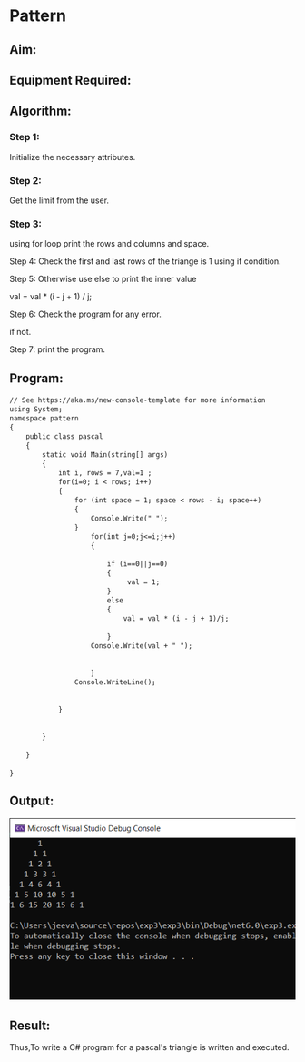 # Pattern

## Aim:

## Equipment Required:

## Algorithm:
### Step 1:
Initialize the necessary attributes.

### Step 2:
Get the limit from the user.

### Step 3:
using for loop print the rows and columns and space.

Step 4:
Check the first and last rows of the triange is 1 using if condition.

Step 5:
Otherwise use else to print the inner value

val = val * (i - j + 1) / j;

Step 6:
Check the program for any error.

if not.

Step 7:
print the program.

## Program:
~~~
// See https://aka.ms/new-console-template for more information
using System;
namespace pattern
{
    public class pascal
    {
        static void Main(string[] args)
        {
            int i, rows = 7,val=1 ;
            for(i=0; i < rows; i++)
            {
                for (int space = 1; space < rows - i; space++)
                {
                    Console.Write(" ");
                }
                    for(int j=0;j<=i;j++)
                    {
     
                        if (i==0||j==0)
                        {
                             val = 1;
                        }
                        else
                        {
                            val = val * (i - j + 1)/j;
                           
                        }
                    Console.Write(val + " ");
                    

                    }
                Console.WriteLine();


            }
            

        }
        
    }
    
}

~~~

## Output:
![output](out.png)

## Result:
Thus,To write a C# program for a pascal's triangle is written and executed.
